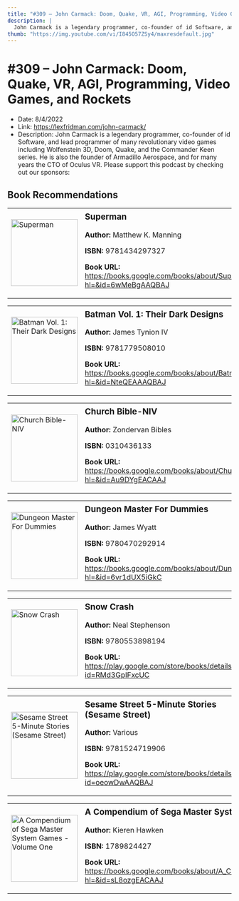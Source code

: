 ```yaml
---
title: "#309 – John Carmack: Doom, Quake, VR, AGI, Programming, Video Games, and Rockets"
description: |
  John Carmack is a legendary programmer, co-founder of id Software, and lead programmer of many revolutionary video games including Wolfenstein 3D, Doom, Quake, and the Commander Keen series. He is also the founder of Armadillo Aerospace, and for many years the CTO of Oculus VR. Please support this podcast by checking out our sponsors:"
thumb: "https://img.youtube.com/vi/I845O57ZSy4/maxresdefault.jpg"
---
```


# #309 – John Carmack: Doom, Quake, VR, AGI, Programming, Video Games, and Rockets

  - Date: 8/4/2022
  - Link: https://lexfridman.com/john-carmack/
  - Description: John Carmack is a legendary programmer, co-founder of id Software, and lead programmer of many revolutionary video games including Wolfenstein 3D, Doom, Quake, and the Commander Keen series. He is also the founder of Armadillo Aerospace, and for many years the CTO of Oculus VR. Please support this podcast by checking out our sponsors:

## Book Recommendations

<table style="border: none;"><tr style="border: none;"><td style="border: none;"><img src="https://books.google.com/books/content?id=6wMeBgAAQBAJ&printsec=frontcover&img=1&zoom=1&edge=curl&source=gbs_api" alt="Superman" width="150" style="vertical-align: top;"></td><td style="border: none; vertical-align: top;"><h3 style='margin-top: 5'>Superman</h3><p><strong>Author:</strong> Matthew K. Manning</p><p><strong>ISBN:</strong> 9781434297327</p><p><strong>Book URL:</strong> <a href="https://books.google.com/books/about/Superman.html?hl=&id=6wMeBgAAQBAJ">https://books.google.com/books/about/Superman.html?hl=&id=6wMeBgAAQBAJ</a></p></td></tr></table>
<table style="border: none;"><tr style="border: none;"><td style="border: none;"><img src="https://books.google.com/books/content?id=NteQEAAAQBAJ&printsec=frontcover&img=1&zoom=1&source=gbs_api" alt="Batman Vol. 1: Their Dark Designs" width="150" style="vertical-align: top;"></td><td style="border: none; vertical-align: top;"><h3 style='margin-top: 5'>Batman Vol. 1: Their Dark Designs</h3><p><strong>Author:</strong> James Tynion IV</p><p><strong>ISBN:</strong> 9781779508010</p><p><strong>Book URL:</strong> <a href="https://books.google.com/books/about/Batman_Vol_1_Their_Dark_Designs.html?hl=&id=NteQEAAAQBAJ">https://books.google.com/books/about/Batman_Vol_1_Their_Dark_Designs.html?hl=&id=NteQEAAAQBAJ</a></p></td></tr></table>
<table style="border: none;"><tr style="border: none;"><td style="border: none;"><img src="https://books.google.com/books/content?id=Au9DYgEACAAJ&printsec=frontcover&img=1&zoom=1&source=gbs_api" alt="Church Bible-NIV" width="150" style="vertical-align: top;"></td><td style="border: none; vertical-align: top;"><h3 style='margin-top: 5'>Church Bible-NIV</h3><p><strong>Author:</strong> Zondervan Bibles</p><p><strong>ISBN:</strong> 0310436133</p><p><strong>Book URL:</strong> <a href="https://books.google.com/books/about/Church_Bible_NIV.html?hl=&id=Au9DYgEACAAJ">https://books.google.com/books/about/Church_Bible_NIV.html?hl=&id=Au9DYgEACAAJ</a></p></td></tr></table>
<table style="border: none;"><tr style="border: none;"><td style="border: none;"><img src="https://books.google.com/books/content?id=6vr1dUX5iGkC&printsec=frontcover&img=1&zoom=1&edge=curl&source=gbs_api" alt="Dungeon Master For Dummies" width="150" style="vertical-align: top;"></td><td style="border: none; vertical-align: top;"><h3 style='margin-top: 5'>Dungeon Master For Dummies</h3><p><strong>Author:</strong> James Wyatt</p><p><strong>ISBN:</strong> 9780470292914</p><p><strong>Book URL:</strong> <a href="https://books.google.com/books/about/Dungeon_Master_For_Dummies.html?hl=&id=6vr1dUX5iGkC">https://books.google.com/books/about/Dungeon_Master_For_Dummies.html?hl=&id=6vr1dUX5iGkC</a></p></td></tr></table>
<table style="border: none;"><tr style="border: none;"><td style="border: none;"><img src="https://books.google.com/books/content?id=RMd3GpIFxcUC&printsec=frontcover&img=1&zoom=1&edge=curl&source=gbs_api" alt="Snow Crash" width="150" style="vertical-align: top;"></td><td style="border: none; vertical-align: top;"><h3 style='margin-top: 5'>Snow Crash</h3><p><strong>Author:</strong> Neal Stephenson</p><p><strong>ISBN:</strong> 9780553898194</p><p><strong>Book URL:</strong> <a href="https://play.google.com/store/books/details?id=RMd3GpIFxcUC">https://play.google.com/store/books/details?id=RMd3GpIFxcUC</a></p></td></tr></table>
<table style="border: none;"><tr style="border: none;"><td style="border: none;"><img src="https://books.google.com/books/content?id=oeowDwAAQBAJ&printsec=frontcover&img=1&zoom=1&edge=curl&source=gbs_api" alt="Sesame Street 5-Minute Stories (Sesame Street)" width="150" style="vertical-align: top;"></td><td style="border: none; vertical-align: top;"><h3 style='margin-top: 5'>Sesame Street 5-Minute Stories (Sesame Street)</h3><p><strong>Author:</strong> Various</p><p><strong>ISBN:</strong> 9781524719906</p><p><strong>Book URL:</strong> <a href="https://play.google.com/store/books/details?id=oeowDwAAQBAJ">https://play.google.com/store/books/details?id=oeowDwAAQBAJ</a></p></td></tr></table>
<table style="border: none;"><tr style="border: none;"><td style="border: none;"><img src="https://books.google.com/books/content?id=sL8ozgEACAAJ&printsec=frontcover&img=1&zoom=1&source=gbs_api" alt="A Compendium of Sega Master System Games - Volume One" width="150" style="vertical-align: top;"></td><td style="border: none; vertical-align: top;"><h3 style='margin-top: 5'>A Compendium of Sega Master System Games - Volume One</h3><p><strong>Author:</strong> Kieren Hawken</p><p><strong>ISBN:</strong> 1789824427</p><p><strong>Book URL:</strong> <a href="https://books.google.com/books/about/A_Compendium_of_Sega_Master_System_Games.html?hl=&id=sL8ozgEACAAJ">https://books.google.com/books/about/A_Compendium_of_Sega_Master_System_Games.html?hl=&id=sL8ozgEACAAJ</a></p></td></tr></table>

